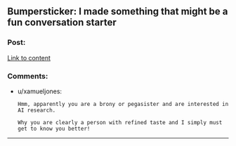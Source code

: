 ## Bumpersticker: I made something that might be a fun conversation starter

### Post:

[Link to content](http://www.cafepress.com/cp/customize/product2.aspx?number=1450706808)

### Comments:

- u/xamueljones:
  ```
  Hmm, apparently you are a brony or pegasister and are interested in AI research.

  Why you are clearly a person with refined taste and I simply must get to know you better!
  ```

---

